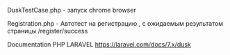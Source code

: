 DuskTestCase.php - запуск chrome browser

Registration.php  - Автотест на регистрацию , с ожидаемым результатом страницы /register/success

Documentation
PHP LARAVEL https://laravel.com/docs/7.x/dusk
